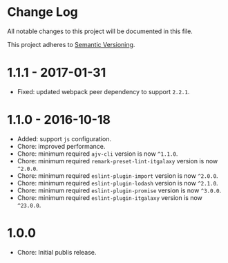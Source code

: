 # Change Log

All notable changes to this project will be documented in this file.

This project adheres to [Semantic Versioning](http://semver.org/).

# 1.1.1 - 2017-01-31

- Fixed: updated webpack peer dependency to support `2.2.1`.

# 1.1.0 - 2016-10-18

- Added: support `js` configuration.
- Chore: improved performance.
- Chore: minimum required `ajv-cli` version is now `^1.1.0`.
- Chore: minimum required `remark-preset-lint-itgalaxy` version is now `^2.0.0`.
- Chore: minimum required `eslint-plugin-import` version is now `^2.0.0`.
- Chore: minimum required `eslint-plugin-lodash` version is now `^2.1.0`.
- Chore: minimum required `eslint-plugin-promise` version is now `^3.0.0`.
- Chore: minimum required `eslint-plugin-itgalaxy` version is now `^23.0.0`.

# 1.0.0

- Chore: Initial publis release.
